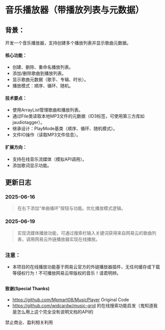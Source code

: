 # 音乐播放器（带播放列表与元数据）
## 背景：
开发一个音乐播放器，支持创建多个播放列表并显示歌曲元数据。
#### 核心功能：
*   创建、删除、重命名播放列表。
*   添加/删除歌曲到播放列表。
*   显示歌曲元数据（歌手、专辑、时长）。
*   播放模式：顺序、循环、随机。
#### 技术要点：
   * 使用ArrayList管理歌曲和播放列表。
   * 通过File类读取本地MP3文件的元数据（ID3标签，可使用第三方库如jaudiotagger）。
   * 继承设计：PlayMode基类（顺序、循环、随机模式）。
   * 文件IO操作（读取MP3文件信息）。
#### 扩展方向：
   * 支持在线音乐流媒体（模拟API调用）。
   * 添加歌词显示功能。

##
##
## 更新日志
### 2025-06-16
>在右下添加“单曲循环”按钮与功能。优化播放模式逻辑。
### 2025-06-19
>实现流媒体播放功能，可通过搜索栏输入关键词获得来自网易云的歌曲列表，调用网易云外链播放器实现在线播放。

##
### 注意：
- 本项目的在线播放功能基于网易云官方的外链播放器插件，无任何缓存或下载等侵权行为！不可播放网易云带版权的音乐！请君明辨。
##

#### 致谢(Special Thanks)
- https://github.com/Mpmart08/MusicPlayer Original Code
- https://github.com/widcardw/music-grid 的在线搜索功能启发（鬼知道我是怎么用上这个完全没有说明文档的API的

禁止商业、盈利相关利用